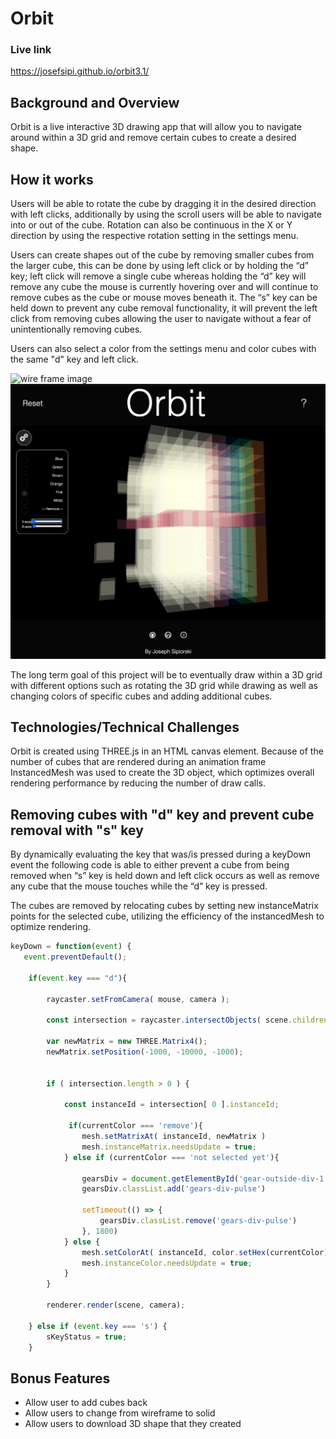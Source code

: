 # Orbit

### Live link 
https://josefsipi.github.io/orbit3.1/

## Background and Overview
Orbit is a live interactive 3D drawing app that will allow you to navigate around within a 3D grid and remove certain cubes to create a desired shape.


## How it works

Users will be able to rotate the cube by dragging it in the desired direction with left clicks, additionally by using the scroll users will be able to navigate into or out of the cube. Rotation can also be continuous in the X or Y direction by using the respective rotation setting in the settings menu.

Users can create shapes out of the cube by removing smaller cubes from the larger cube, this can be done by using left click or by holding the “d” key; left click will remove a single cube whereas holding the “d” key will remove any cube the mouse is currently hovering over and will continue to remove cubes as the cube or mouse moves beneath it. The “s” key can be held down to prevent any cube removal functionality, it will prevent the left click from removing cubes allowing the user to navigate without a fear of unintentionally removing cubes.

Users can also select a color from the settings menu and color cubes with the same "d" key and left click.

![wire frame image](src/images/gifOrbit.gif)
![wire frame image](src/images/screenshot2.png)

The long term goal of this project will be to eventually draw within a 3D grid with different options such as rotating the 3D grid while drawing as well as changing colors of specific cubes and adding additional cubes.


## Technologies/Technical Challenges

Orbit is created using THREE.js in an HTML canvas element. Because of the number of cubes that are rendered during an animation frame InstancedMesh was used to create the 3D object, which optimizes overall rendering performance by reducing the number of draw calls.

## Removing cubes with "d" key and prevent cube removal with "s" key

By dynamically evaluating the key that was/is pressed during a keyDown event the following code is able to either prevent a cube from being removed when “s” key is held down and left click occurs as well as remove any cube that the mouse touches while the “d” key is pressed.

The cubes are removed by relocating cubes by setting new instanceMatrix points for the selected cube, utilizing the efficiency of the instancedMesh to optimize rendering. 

```javascript
keyDown = function(event) {
   event.preventDefault();

    if(event.key === "d"){

        raycaster.setFromCamera( mouse, camera );
        
        const intersection = raycaster.intersectObjects( scene.children, true );

        var newMatrix = new THREE.Matrix4();
        newMatrix.setPosition(-1000, -10000, -1000);
        

        if ( intersection.length > 0 ) {

            const instanceId = intersection[ 0 ].instanceId;

             if(currentColor === 'remove'){
                mesh.setMatrixAt( instanceId, newMatrix )
                mesh.instanceMatrix.needsUpdate = true;
            } else if (currentColor === 'not selected yet'){

                gearsDiv = document.getElementById('gear-outside-div-1')
                gearsDiv.classList.add('gears-div-pulse')
                
                setTimeout(() => {
                    gearsDiv.classList.remove('gears-div-pulse')
                }, 1800)
            } else {
                mesh.setColorAt( instanceId, color.setHex(currentColor));
                mesh.instanceColor.needsUpdate = true;
            }
        }

        renderer.render(scene, camera);

    } else if (event.key === 's') {
        sKeyStatus = true;
    }

```

## Bonus Features
* Allow user to add cubes back
* Allow users to change from wireframe to solid
* Allow users to download 3D shape that they created